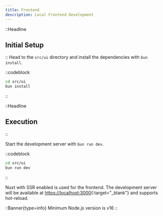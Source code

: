```yaml
---
title: Frontend
description: Local Frontend Development
---
```


::Headline

## Initial Setup

::
Head to the `src/ui` directory and install the dependencies with `bun install`.

::codeblock

```bash
cd src/ui
bun install
```

::

::Headline

## Execution

::

Start the development server with `bun run dev`.

::codeblock

```bash
cd src/ui
bun run dev
```

::

Nuxt with SSR enabled is used for the frontend. The development server will be available at [https://localhost:3000](https://localhost:3000){:target="_blank"} and supports hot-reload.

::Banner{type=info}
Minimum Node.js version is v16
::
